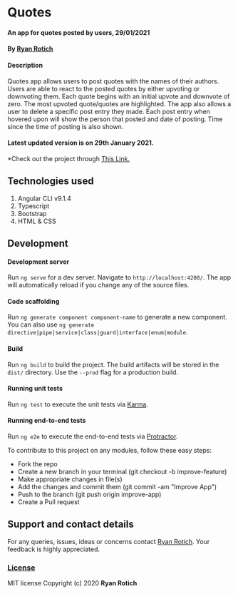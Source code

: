 # Quotes
#### An app for quotes posted by users, 29/01/2021
#### By [Ryan Rotich](https://github.com/RYAN2540)
#### Description
Quotes app allows users to post quotes with the names of their authors. Users are able to react to the 
posted quotes by either upvoting or downvoting them. Each quote begins with an initial upvote and downvote of zero. The most upvoted quote/quotes are highlighted. The app also allows a user to delete a specific post entry they made. Each post entry when hovered upon will show the person that posted and date of posting. Time since the time of posting is also shown. 
#### Latest updated version is on 29th January 2021.
\*Check out the project through <a href="https://ryan2540.github.io/Quotes/">This Link.</a>

## Technologies used

1. Angular CLI v9.1.4
2. Typescript
3. Bootstrap
4. HTML & CSS

## Development

#### Development server

Run `ng serve` for a dev server. Navigate to `http://localhost:4200/`. The app will automatically reload if you change any of the source files.

#### Code scaffolding

Run `ng generate component component-name` to generate a new component. You can also use `ng generate directive|pipe|service|class|guard|interface|enum|module`.

#### Build

Run `ng build` to build the project. The build artifacts will be stored in the `dist/` directory. Use the `--prod` flag for a production build.

#### Running unit tests

Run `ng test` to execute the unit tests via [Karma](https://karma-runner.github.io).

#### Running end-to-end tests

Run `ng e2e` to execute the end-to-end tests via [Protractor](http://www.protractortest.org/).

To contribute to this project on any modules, follow these easy steps:

- Fork the repo
- Create a new branch in your terminal (git checkout -b improve-feature)
- Make appropriate changes in file(s)
- Add the changes and commit them (git commit -am "Improve App")
- Push to the branch (git push origin improve-app)
- Create a Pull request

## Support and contact details
For any queries, issues, ideas or concerns contact [Ryan Rotich](austinbrian005@gmail.com). Your feedback is highly appreciated. 
### [License](LICENSE)
MIT license
Copyright (c) 2020 **Ryan Rotich**
